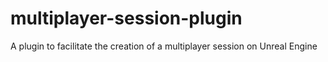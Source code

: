 # multiplayer-session-plugin
A plugin to facilitate the creation of a multiplayer session on Unreal Engine
